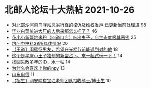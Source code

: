 # 北邮人论坛十大热帖 2021-10-26

- [对北邮沙河菜鸟驿站恶劣行径的控诉及维权发声 已更新当前处理进](https://bbs.byr.cn/article/Talking/6306889) 98
- [毕业白菜价进大厂的人后来都怎么样了？](https://bbs.byr.cn/article/WorkLife/1175253) 46
- [花小小新疆炒米粉（四道口店）吃出虫子，店主态度极其恶劣](https://bbs.byr.cn/article/Food/516594) 25
- [求问中电科28所具体情况](https://bbs.byr.cn/article/Job/2144310) 20
- [【王道】闺蜜征男友，希望在光棍节前能遇到对的他](https://bbs.byr.cn/article/Friends/2008808) 18
- [这个是星座小王子独创的新型占卜、來一起試玩一下！](https://bbs.byr.cn/article/Constellations/465260) 14
- [找回失散多年的ID，水一帖](https://bbs.byr.cn/article/Diablo/358269) 14
- [为什么会喜欢上你的npy](https://bbs.byr.cn/article/Feeling/3179591) 13
- [山东电信](https://bbs.byr.cn/article/Shandong/421129) 11
- [【招生】网安院崔宝江老师团队招收硕士/博士生](https://bbs.byr.cn/article/AimGraduate/1212143) 10


